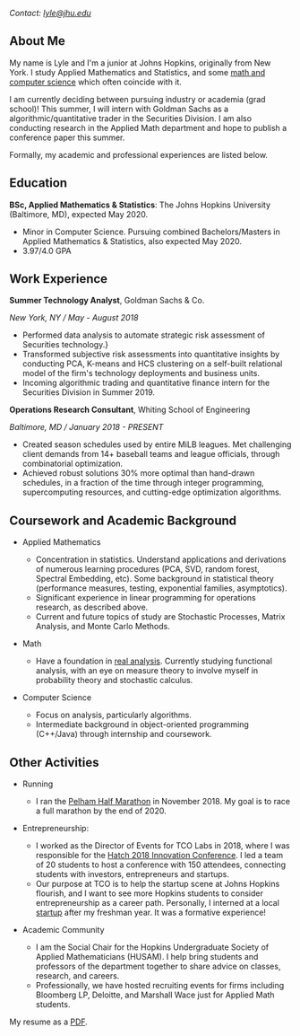 *Contact: lyle@jhu.edu*

About Me
---------
My name is Lyle and I'm a junior at Johns Hopkins, originally from New York. I study Applied Mathematics and Statistics, and some [math and computer science](#coursework-and-academic-background) which often coincide with it.

I am currently deciding between pursuing industry or academia (grad school)! This summer, I will intern with Goldman Sachs as a algorithmic/quantitative trader in the Securities Division. I am also conducting research in the Applied Math department and hope to publish a conference paper this summer.

Formally, my academic and professional experiences are listed below.

Education
---------

**BSc, Applied Mathematics & Statistics**: The Johns Hopkins University (Baltimore, MD), expected May 2020. 
- Minor in Computer Science. Pursuing combined Bachelors/Masters in Applied Mathematics & Statistics, also expected May 2020.
- 3.97/4.0 GPA


Work Experience
----------

**Summer Technology Analyst**, Goldman Sachs & Co\.

*New York, NY / May - August 2018*

- Performed data analysis to automate strategic risk assessment of Securities technology.}
- Transformed subjective risk assessments into quantitative insights by conducting PCA, K-means and HCS clustering on a self-built relational model of the firm's technology deployments and business units.
- Incoming algorithmic trading and quantitative finance intern for the Securities Division in Summer 2019.


**Operations Research Consultant**, Whiting School of Engineering

*Baltimore, MD / January 2018 - PRESENT*

- Created season schedules used by entire MiLB leagues. Met challenging client demands from 14+ baseball teams and league officials, through combinatorial optimization.
- Achieved robust solutions 30\% more optimal than hand-drawn schedules, in a fraction of the time through integer programming, supercomputing resources, and cutting-edge optimization algorithms.



Coursework and Academic Background
----------
* Applied Mathematics
    * Concentration in statistics. Understand applications and derivations of numerous learning procedures (PCA, SVD, random forest, Spectral Embedding, etc). Some background in statistical theory (performance measures, testing, exponential families, asymptotics). 
    * Significant experience in linear programming for operations research, as described above.
    * Current and future topics of study are Stochastic Processes, Matrix Analysis, and Monte Carlo Methods.

* Math
    * Have a foundation in [real analysis](http://www.math.jhu.edu/~hxu/Math415Syllabus.html). Currently studying functional analysis, with an eye on measure theory to involve myself in probability theory and stochastic calculus. 

* Computer Science
    * Focus on analysis, particularly algorithms.
    * Intermediate background in object-oriented programming (C++/Java) through internship and coursework.


Other Activities
----------
* Running

    * I ran the [Pelham Half Marathon](https://www.athlinks.com/event/158881/results/Event/824001/Course/1453610/Bib/1670) in November 2018. My goal is to race a full marathon by the end of 2020.



* Entrepreneurship:

     * I worked as the Director of Events for TCO Labs in 2018, where I was responsible for the [Hatch 2018 Innovation Conference](https://tcolabshatch2018.splashthat.com/). I led a team of 20 students to host a conference with 150 attendees, connecting students with  investors, entrepreneurs and startups.
     * Our purpose at TCO is to help the startup scene at Johns Hopkins flourish, and I want to see more Hopkins students to consider entrepreneurship as a career path. Personally, I interned at a local [startup](https://visioninterchange.com/) after my freshman year. It was a formative experience!


* Academic Community
    * I am the Social Chair for the Hopkins Undergraduate Society of Applied Mathematicians (HUSAM). I help bring students and professors of the department together to share advice on classes, research, and careers.
    * Professionally, we have hosted recruiting events for firms including Bloomberg LP, Deloitte, and Marshall Wace just for Applied Math students.
    



My resume as a [PDF](https://raw.githubusercontent.com/lylpask/About-Myself/master/Resume_Fall_2018/Paskowitz_Resume__Fall_2018_.pdf).


